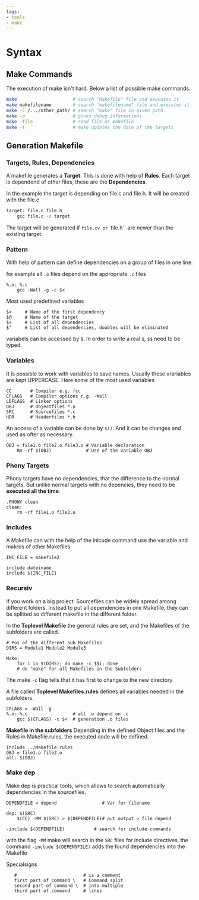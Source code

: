 ```yaml
---
tags:
- tools
- make
---
```

# Syntax

## Make Commands
The execution of make isn't hard. Below a list of possible make commands.

``` bash title="make_commands"
make                     # search "Makefile" file and executes it
make makefilename        # search "makefilename" file and executes it
make -C /.../other_path/ # search "make" file in given path
make -d                  # gives debug informations
make -file               # read file as makefile
make -t                  # make updates the date of the targets
```

## Generation Makefile

### Targets, Rules, Dependencies
A makefile generates a **Target**. This is done with help of **Rules**. Each target is dependend of other files, these are the **Dependencies**.

In the example the target is depending on file.c and file.h. It will be created with the file.c

``` bash title="make"
target: file.c file.h
    gcc file.c -o target
```

The target will be generated if ``file.cv or ``file.h`` are newer than the existing target.

### Pattern

With help of pattern can define dependencies on a group of files in one line.

for example all ``.o`` files depend on the appropriate ``.c`` files

``` make
%.o: %.c
    gcc -Wall -g -c $<
```

Most used predefined variables

``` make title="predefined_variables"
$<     # Name of the first dependency
$@     # Name of the target
$+     # List of all dependencies
$^     # List of all dependencies, doubles will be eliminated
```

variabels can be accessed by ``$``. In order to write a real ``$``, ``$$`` need to be typed.

### Variables

It is possible to work with variables to save names. Usually these vrariables are kept UPPERCASE. Here some of the most used variables

``` make title="variables"
CC       # Compiler e.g. fcc
CFLAGS   # Compiler options r.g. -Wall
LDFLAGS  # Linker options
OBJ      # Objectfiles *.o
SRC      # Sourcefiles *.c
HDR      # Headerfiles *.h
```

An access of a variable can be done by ``$()``. And it can be changes and used as ofter as necessary.

``` make
OBJ = file1.o file2.o file3.o # Variable declaration
    Rm -rf $(OBJ)             # Use of the variable OBJ
```

### Phony Targets

Phony targets have no dependencies, that the difference to the normal targets. But unlike normal targets with no depencies, they need to be **executed all the time**.

``` make
.PHONY clean
clean:
    rm -rf file1.o file2.o
```

### Includes

A Makefile can with the help of the inlcude command use the variable and makros of other Makefiles

``` make
INC_FILE = makefile2

include dateiname
include ${INC_FILE}
```

### Recursiv

If you work on a big project. Sourcefiles can be widely spread among different folders. Instead to put all dependencies in one Makefile, they can be splitted so different makefile in the different folder.

In the **Toplevel Makefile** the general rules are set, and the Makefiles of the subfolders are called.

``` make
# Pos of the different Sub Makefiles
DIRS = Module1 Module2 Module3

Make:
    for i in $(DIRS); do make -c $$i; done
    # do "make" for all Makefiles in the Subfolders
```

The make ``-c`` flag tells that it has first to change to the new directory

A file called **Toplevel Makefiles.rules** defines all variables needed in the subfolders.

``` make title="Makefile.rules"
CFLAGS = -Wall -g
%.o: %.c                 # all .o depend on .c
    gcc $(CFLAGS) -c $<  # generation .o files
```

**Makefile in the subfolders**
Depending in the defined Object files and the Rules in Makefile.rules, the executed code will be defined.

``` make
Include ../Makefile.rules
OBJ = file1.o file2.o
all: $(OBJ)
```

### Make dep

Make dep is practical tools, which allows to search automatically dependencies in the sourcefiles.

``` make
DEPENDFILE = depend                 # Var for filename

dep: $(SRC)
    $(CC) -MM $(SRC) > $(DEPENDFILE)# put output > file depend

-include $(DEPENDFILE)           # search for include commands
```

with the flag ``-MM`` make will search in the ``SRC`` files for include directives. the command ``-include $(DEPENDFILE)`` adds the found dependencies into the Makefile

Specialsigns


``` make
   #                         # is a comment
   first part of command \   # Command split
   second part of command \  # into multiple
   third part of command     # lines
```